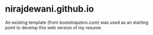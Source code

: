 # nirajdewani.github.io
An existing template (from bootstrapzero.com) was used as an starting point to develop this web version of my resume.
